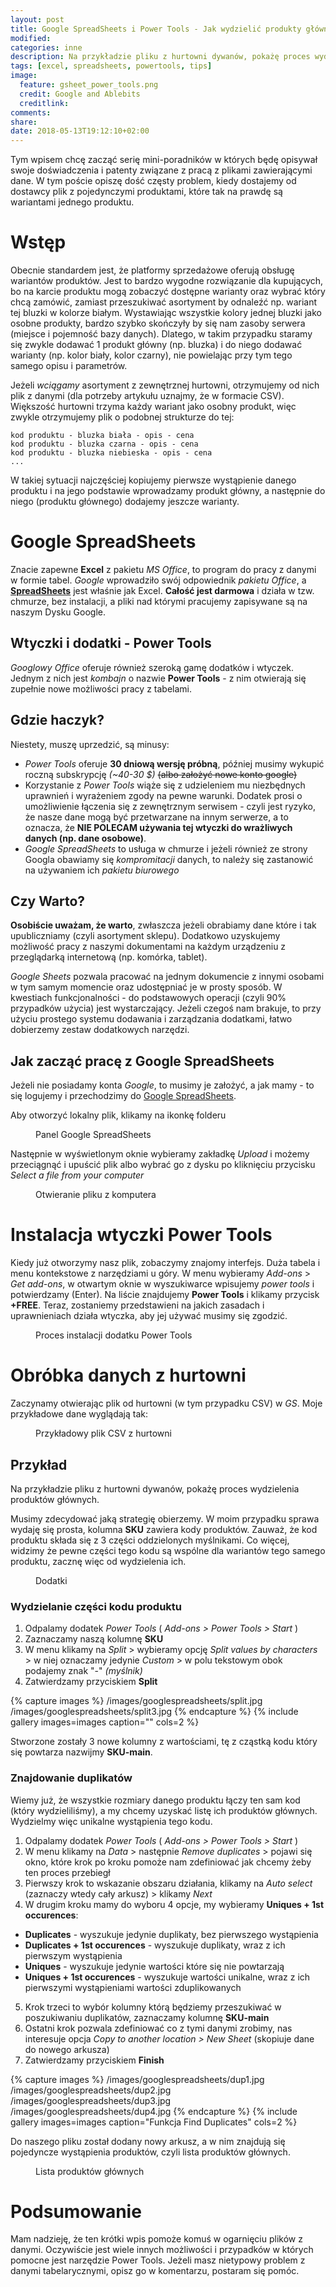 ```yaml
---
layout: post
title: Google SpreadSheets i Power Tools - Jak wydzielić produkty główne z wariantów?
modified:
categories: inne
description: Na przykładzie pliku z hurtowni dywanów, pokażę proces wydzielenia produktów głównych z wariantów.
tags: [excel, spreadsheets, powertools, tips]
image:
  feature: gsheet_power_tools.png
  credit: Google and Ablebits
  creditlink:
comments:
share:
date: 2018-05-13T19:12:10+02:00
---
```


Tym wpisem chcę zacząć serię mini-poradników w których będę opisywał swoje doświadczenia i patenty związane z pracą z plikami zawierającymi dane. W tym poście opiszę dość częsty problem, kiedy dostajemy od dostawcy plik z pojedynczymi produktami, które tak na prawdę są wariantami jednego produktu.

<!-- more -->

# Wstęp

Obecnie standardem jest, że platformy sprzedażowe oferują obsługę wariantów produktów. Jest to bardzo wygodne rozwiązanie dla kupujących, bo na karcie produktu mogą zobaczyć dostępne warianty oraz wybrać który chcą zamówić, zamiast przeszukiwać asortyment by odnaleźć np. wariant tej bluzki w kolorze białym. Wystawiając wszystkie kolory jednej bluzki jako osobne produkty, bardzo szybko skończyły by się nam zasoby serwera (miejsce i pojemność bazy danych). Dlatego, w takim przypadku staramy się zwykle dodawać 1 produkt główny (np. bluzka) i do niego dodawać warianty (np. kolor biały, kolor czarny), nie powielając przy tym tego samego opisu i parametrów.

Jeżeli *wciągamy* asortyment z zewnętrznej hurtowni, otrzymujemy od nich plik z danymi (dla potrzeby artykułu uznajmy, że w formacie CSV). Większość hurtowni trzyma każdy wariant jako osobny produkt, więc zwykle otrzymujemy plik o podobnej strukturze do tej:
```
kod produktu - bluzka biała - opis - cena
kod produktu - bluzka czarna - opis - cena
kod produktu - bluzka niebieska - opis - cena
...
```

W takiej sytuacji najczęściej kopiujemy pierwsze wystąpienie danego produktu i na jego podstawie wprowadzamy produkt główny, a następnie do niego (produktu głównego) dodajemy jeszcze warianty.

# Google SpreadSheets
Znacie zapewne **Excel** z pakietu *MS Office*, to program do pracy z danymi w formie tabel. *Google* wprowadziło swój odpowiednik *pakietu Office*, a **[SpreadSheets](https://docs.google.com/spreadsheets/u/0/)** jest właśnie jak Excel. **Całość jest darmowa** i działa w tzw. chmurze, bez instalacji, a pliki nad którymi pracujemy zapisywane są na naszym Dysku Google.

## Wtyczki i dodatki - Power Tools
*Googlowy Office* oferuje również szeroką gamę dodatków i wtyczek. Jednym z nich jest *kombajn* o nazwie **Power Tools** - z nim otwierają się zupełnie nowe możliwości pracy z tabelami.

## Gdzie haczyk?
Niestety, muszę uprzedzić, są minusy:
- *Power Tools* oferuje **30 dniową wersję próbną**, później musimy wykupić roczną subskrypcję *(~40-30 $)* ~~(albo założyć nowe konto google)~~
- Korzystanie z *Power Tools* wiąże się z udzieleniem mu niezbędnych uprawnień i wyrażeniem zgody na pewne warunki. Dodatek prosi o umożliwienie łączenia się z zewnętrznym serwisem - czyli jest ryzyko, że nasze dane mogą być przetwarzane na innym serwerze, a to oznacza, że **NIE POLECAM używania tej wtyczki do wrażliwych danych (np. dane osobowe)**.
- *Google SpreadSheets* to usługa w chmurze i jeżeli również ze strony Googla obawiamy się *kompromitacji* danych, to należy się zastanowić na używaniem ich *pakietu biurowego*

## Czy Warto?
**Osobiście uważam, że warto**, zwłaszcza jeżeli obrabiamy dane które i tak upubliczniamy (czyli asortyment sklepu). Dodatkowo uzyskujemy możliwość pracy z naszymi dokumentami na każdym urządzeniu z przeglądarką internetową (np. komórka, tablet).

*Google Sheets* pozwala pracować na jednym dokumencie z innymi osobami w tym samym momencie oraz udostępniać je w prosty sposób. W kwestiach funkcjonalności - do podstawowych operacji (czyli 90% przypadków użycia) jest wystarczający. Jeżeli czegoś nam brakuje, to przy użyciu prostego systemu dodawania i zarządzania dodatkami, łatwo dobierzemy zestaw dodatkowych narzędzi.

## Jak zacząć pracę z Google SpreadSheets
Jeżeli nie posiadamy konta *Google*, to musimy je założyć, a jak mamy - to się logujemy i przechodzimy do [Google SpreadSheets](https://docs.google.com/spreadsheets/u/0/).

Aby otworzyć lokalny plik, klikamy na ikonkę folderu
<figure class="center">
	<img src='{{ site.url }}/images/googlespreadsheets/ss1.jpg' alt="">
	<figcaption>Panel Google SpreadSheets</figcaption>
</figure>

Następnie w wyświetlonym oknie wybieramy zakładkę *Upload* i możemy przeciągnąć i upuścić plik albo wybrać go z dysku po kliknięciu przycisku *Select a file from your computer*
<figure class="center">
	<img src='{{ site.url }}/images/googlespreadsheets/ss2.jpg' alt="">
	<figcaption>Otwieranie pliku z komputera</figcaption>
</figure>

# Instalacja wtyczki Power Tools
Kiedy już otworzymy nasz plik, zobaczymy znajomy interfejs. Duża tabela i menu kontekstowe z narzędziami u góry. W menu wybieramy *Add-ons* > *Get add-ons*, w otwartym oknie w wyszukiwarce wpisujemy *power tools* i potwierdzamy (Enter). 
Na liście znajdujemy **Power Tools** i klikamy przycisk **+FREE**. 
Teraz, zostaniemy przedstawieni na jakich zasadach i uprawnieniach działa wtyczka, aby jej używać musimy się zgodzić.

<figure class="center">
	<img src='{{ site.url }}/images/googlespreadsheets/addon2.gif' alt="">
	<figcaption>Proces instalacji dodatku Power Tools</figcaption>
</figure>

# Obróbka danych z hurtowni
Zaczynamy otwierając plik od hurtowni (w tym przypadku CSV) w *GS*. Moje przykładowe dane wyglądają tak:
<figure class="center">
	<img src='{{ site.url }}/images/googlespreadsheets/example_data.jpg' alt="">
	<figcaption>Przykładowy plik CSV z hurtowni</figcaption>
</figure>

## Przykład
Na przykładzie pliku z hurtowni dywanów, pokażę proces wydzielenia produktów głównych. 

Musimy zdecydować jaką strategię obierzemy. W moim przypadku sprawa wydaję się prosta, kolumna **SKU** zawiera kody produktów. Zauważ, że kod produktu składa się z 3 części oddzielonych myślnikami. 
Co więcej, widzimy że pewne części tego kodu są wspólne dla wariantów tego samego produktu, zacznę więc od wydzielenia ich.

<figure class="center">
	<img src='{{ site.url }}/images/googlespreadsheets/tools.jpg' alt="">
	<figcaption>Dodatki</figcaption>
</figure>

### Wydzielanie części kodu produktu

1. Odpalamy dodatek *Power Tools* ( *Add-ons > Power Tools > Start* )
2. Zaznaczamy naszą kolumnę **SKU**
3. W menu klikamy na *Split* > wybieramy opcję *Split values by characters* > w niej oznaczamy jedynie *Custom* > w polu tekstowym obok podajemy znak "-" *(myślnik)*
4. Zatwierdzamy przyciskiem **Split**

{% capture images %}
	/images/googlespreadsheets/split.jpg
	/images/googlespreadsheets/split3.jpg
{% endcapture %}
{% include gallery images=images caption="" cols=2 %}

Stworzone zostały 3 nowe kolumny z wartościami, tę z cząstką kodu który się powtarza nazwijmy **SKU-main**.

### Znajdowanie duplikatów

Wiemy już, że wszystkie rozmiary danego produktu łączy ten sam kod (który wydzieliliśmy), a my chcemy uzyskać listę ich produktów głównych. Wydzielmy więc unikalne wystąpienia tego kodu.

1. Odpalamy dodatek *Power Tools* ( *Add-ons > Power Tools > Start* )
2. W menu klikamy na *Data* > następnie *Remove duplicates* > pojawi się okno, które krok po kroku pomoże nam zdefiniować jak chcemy żeby ten proces przebiegł
3. Pierwszy krok to wskazanie obszaru działania, klikamy na *Auto select* (zaznaczy wtedy cały arkusz) > klikamy *Next*
4. W drugim kroku mamy do wyboru 4 opcje, my wybieramy **Uniques + 1st occurences**:
- **Duplicates** - wyszukuje jedynie duplikaty, bez pierwszego wystąpienia
- **Duplicates + 1st occurences** - wyszukuje duplikaty, wraz z ich pierwszym wystąpienia
- **Uniques** - wyszukuje jedynie wartości które się nie powtarzają
- **Uniques + 1st occurences** - wyszukuje wartości unikalne, wraz z ich pierwszymi wystąpieniami wartości zduplikowanych
5. Krok trzeci to wybór kolumny którą będziemy przeszukiwać w poszukiwaniu duplikatów, zaznaczamy kolumnę **SKU-main**
6. Ostatni krok pozwala zdefiniować co z tymi danymi zrobimy, nas interesuje opcja *Copy to another location > New Sheet* (skopiuje dane do nowego arkusza)
7. Zatwierdzamy przyciskiem **Finish**

{% capture images %}
	/images/googlespreadsheets/dup1.jpg
	/images/googlespreadsheets/dup2.jpg
	/images/googlespreadsheets/dup3.jpg
	/images/googlespreadsheets/dup4.jpg
{% endcapture %}
{% include gallery images=images caption="Funkcja Find Duplicates" cols=2 %}

Do naszego pliku został dodany nowy arkusz, a w nim znajdują się pojedyncze wystąpienia produktów, czyli lista produktów głównych.
<figure class="center">
	<img src='{{ site.url }}/images/googlespreadsheets/dup_final.jpg' alt="">
	<figcaption>Lista produktów głównych</figcaption>
</figure>

# Podsumowanie
Mam nadzieję, że ten krótki wpis pomoże komuś w ogarnięciu plików z danymi. Oczywiście jest wiele innych możliwości i przypadków w których pomocne jest narzędzie Power Tools. Jeżeli masz nietypowy problem z danymi tabelarycznymi, opisz go w komentarzu, postaram się pomóc.
